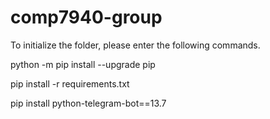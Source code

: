# comp7940-group
To initialize the folder, please enter the following commands. 

python -m pip install --upgrade pip

pip install -r requirements.txt

pip install python-telegram-bot==13.7